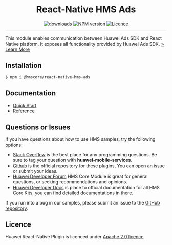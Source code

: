 <p align="center">
  <h1 align="center">React-Native HMS Ads</h1>
</p>

<p align="center">
  <a href="https://www.npmjs.com/package/@hmscore/react-native-hms-ads"><img src="https://img.shields.io/npm/dm/@hmscore/react-native-hms-ads?color=%23007EC6&style=for-the-badge" alt="downloads"></a>
  <a href="https://www.npmjs.com/package/@hmscore/react-native-hms-ads"><img src="https://img.shields.io/npm/v/@hmscore/react-native-hms-ads?color=%23ed2a1c&style=for-the-badge" alt="NPM version"></a>
  <a href="/LICENCE"><img src="https://img.shields.io/npm/l/@hmscore/react-native-hms-ads.svg?color=%3bcc62&style=for-the-badge" alt="Licence"></a>
</p>

---

This module enables communication between Huawei Ads SDK and React Native platform. It exposes all functionality provided by Huawei Ads SDK.
[> Learn More](https://developer.huawei.com/consumer/en/doc/development/HMS-Plugin-Guides/introduction-0000001050196714)

## Installation

```bash
$ npm i @hmscore/react-native-hms-ads
```

## Documentation

- [Quick Start](https://developer.huawei.com/consumer/en/doc/development/HMS-Plugin-Guides/publisher-service-reporting-0000001074651726)
- [Reference](https://developer.huawei.com/consumer/en/doc/development/HMS-Plugin-References-V1/overview-0000001073228987-V1)

## Questions or Issues

If you have questions about how to use HMS samples, try the following options:

- [Stack Overflow](https://stackoverflow.com/questions/tagged/huawei-mobile-services) is the best place for any programming questions. Be sure to tag your question with
  **huawei-mobile-services**.
- [Github](https://github.com/HMS-Core/hms-react-native-plugin) is the official repository for these plugins, You can open an issue or submit your ideas.
- [Huawei Developer Forum](https://forums.developer.huawei.com/forumPortal/en/home?fid=0101187876626530001) HMS Core Module is great for general questions, or seeking recommendations and opinions.
- [Huawei Developer Docs](https://developer.huawei.com/consumer/en/doc/overview/HMS-Core-Plugin) is place to official documentation for all HMS Core Kits, you can find detailed documentations in there.

If you run into a bug in our samples, please submit an issue to the [GitHub repository](https://github.com/HMS-Core/hms-react-native-plugin).

## Licence

Huawei React-Native Plugin is licenced under [Apache 2.0 licence](LICENCE)
